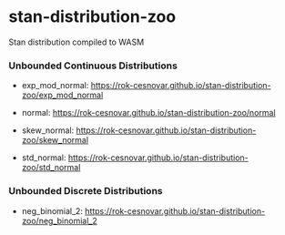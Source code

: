 # stan-distribution-zoo

Stan distribution compiled to WASM


### Unbounded Continuous Distributions

- exp_mod_normal: https://rok-cesnovar.github.io/stan-distribution-zoo/exp_mod_normal

- normal: https://rok-cesnovar.github.io/stan-distribution-zoo/normal

- skew_normal: https://rok-cesnovar.github.io/stan-distribution-zoo/skew_normal

- std_normal: https://rok-cesnovar.github.io/stan-distribution-zoo/std_normal


### Unbounded Discrete Distributions

- neg_binomial_2: https://rok-cesnovar.github.io/stan-distribution-zoo/neg_binomial_2
